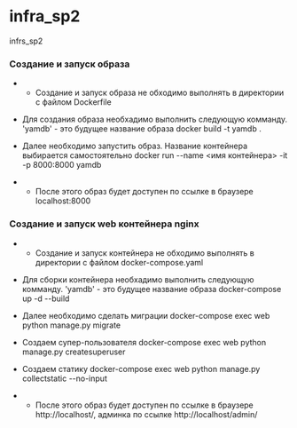 # infra_sp2

infrs_sp2

### Создание и запуск образа

* * Создание и запуск образа не обходимо выполнять в директории с файлом Dockerfile

* Для создания образа необхадимо выполнить следующую комманду. 'yamdb' - это будущее название образа 
docker build -t yamdb . 

* Далее необходимо запустить образ. Название контейнера выбирается самостоятельно
docker run --name <имя контейнера> -it -p 8000:8000 yamdb

* * После этого образ будет доступен по ссылке в браузере localhost:8000


### Создание и запуск web контейнера nginx

* * Создание и запуск контейнера не обходимо выполнять в директории с файлом docker-compose.yaml

* Для сборки контейнера необхадимо выполнить следующую комманду. 'yamdb' - это будущее название образа 
docker-compose up -d --build

* Далее необходимо сделать миграции
docker-compose exec web python manage.py migrate

* Создаем супер-пользователя
docker-compose exec web python manage.py createsuperuser

* Создаем статику
docker-compose exec web python manage.py collectstatic --no-input

* * После этого образ будет доступен по ссылке в браузере http://localhost/, админка по ссылке http://localhost/admin/
